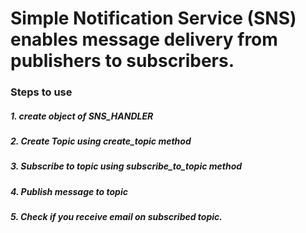 # Simple Notification Service (SNS) enables message delivery from publishers to subscribers.

### Steps to use 

##### 1. create object of SNS_HANDLER
##### 2. Create Topic using create_topic method
##### 3. Subscribe to topic using subscribe_to_topic method
##### 4. Publish message to topic
##### 5. Check if you receive email on subscribed topic.